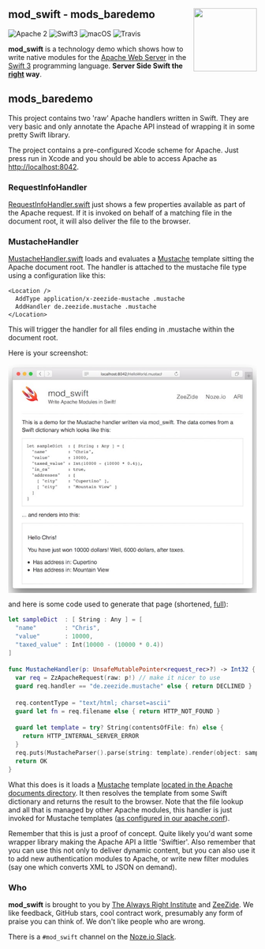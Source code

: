 <h2>mod_swift - mods_baredemo
  <img src="http://zeezide.com/img/mod_swift.svg"
       align="right" width="128" height="128" />
</h2>

![Apache 2](https://img.shields.io/badge/apache-2-yellow.svg)
![Swift3](https://img.shields.io/badge/swift-3-blue.svg)
![macOS](https://img.shields.io/badge/os-macOS-green.svg?style=flat)
![Travis](https://travis-ci.org/AlwaysRightInstitute/mod_swift.svg?branch=develop)

**mod_swift** is a technology demo which shows how to write native modules
for the
[Apache Web Server](https://httpd.apache.org)
in the 
[Swift 3](http://swift.org/)
programming language.
**Server Side Swift the [right](http://www.alwaysrightinstitute.com/) way**.

## mods_baredemo

This project contains two 'raw' Apache handlers written in Swift. They are very
basic and only annotate the Apache API instead of wrapping it in some
pretty Swift library.

The project contains a pre-configured Xcode scheme for Apache.
Just press run in Xcode and you should be able to access Apache as 
[http://localhost:8042](http://localhost:8042).

### RequestInfoHandler

[RequestInfoHandler.swift](Sources/RequestInfoHandler.swift) just shows a few
properties available as part of the Apache request.
If it is invoked on behalf of a matching file in the document root,
it will also deliver the file to the browser.

### MustacheHandler

[MustacheHandler.swift](Sources/MustacheHandler.swift) loads and evaluates a 
[Mustache](http://mustache.github.io)
template sitting the Apache document root.
The handler is attached to the mustache file type using a configuration like 
this:

    <Location />
      AddType application/x-zeezide-mustache .mustache
      AddHandler de.zeezide.mustache .mustache
    </Location>

This will trigger the handler for all files ending in .mustache within the
document root.

Here is your screenshot:

<img src="../DocRoot/mod_swift-mustache-screenshot.jpg" align="center" />

and here is some code used to generate that page (shortened,
[full](Sources/MustacheHandler.swift)):

```Swift
let sampleDict  : [ String : Any ] = [
  "name"        : "Chris",
  "value"       : 10000,
  "taxed_value" : Int(10000 - (10000 * 0.4))
]

func MustacheHandler(p: UnsafeMutablePointer<request_rec>?) -> Int32 {
  var req = ZzApacheRequest(raw: p!) // make it nicer to use
  guard req.handler == "de.zeezide.mustache" else { return DECLINED }
  
  req.contentType = "text/html; charset=ascii"
  guard let fn = req.filename else { return HTTP_NOT_FOUND }
  
  guard let template = try? String(contentsOfFile: fn) else {
    return HTTP_INTERNAL_SERVER_ERROR
  }
  req.puts(MustacheParser().parse(string: template).render(object: sampleDict))
  return OK
}
```

What this does is it loads a
[Mustache](http://mustache.github.io)
template 
[located in the Apache documents directory](../DocRoot/HelloWorld.mustache).
It then resolves the template from some Swift dictionary and returns the result
to the browser.
Note that the file lookup and all that is managed by other Apache modules,
this handler is just invoked for Mustache templates
([as configured in our apache.conf](apache.conf#L44)).

Remember that this is just a proof of concept. Quite likely you'd want some
wrapper library making the Apache API a little 'Swiftier'.
Also remember that you can use this not only to deliver dynamic content,
but you can also use it to add new authentication modules to Apache,
or write new filter modules (say one which converts XML to JSON on demand).

### Who

**mod_swift** is brought to you by
[The Always Right Institute](http://www.alwaysrightinstitute.com)
and
[ZeeZide](http://zeezide.de).
We like feedback, GitHub stars, cool contract work,
presumably any form of praise you can think of.
We don't like people who are wrong.

There is a `#mod_swift` channel on the [Noze.io Slack](http://slack.noze.io).

